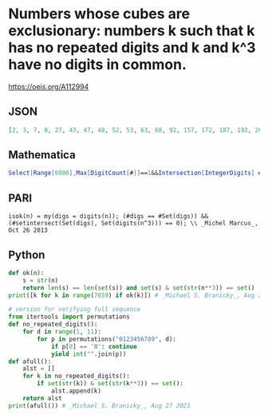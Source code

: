 # Numbers whose cubes are exclusionary: numbers k such that k has no repeated digits and k and k^3 have no digits in common\.
https://oeis.org/A112994
## JSON
```JSON
[2, 3, 7, 8, 27, 43, 47, 48, 52, 53, 63, 68, 92, 157, 172, 187, 192, 263, 378, 408, 423, 458, 468, 478, 487, 527, 587, 608, 648, 692, 823, 843, 918, 1457, 1587, 1592, 4657, 4732, 5692, 6058, 6378, 7658]
```
## Mathematica
```Mathematica
Select[Range[8000],Max[DigitCount[#]]==1&&Intersection[IntegerDigits[ #],IntegerDigits[#^3]]=={}&] (* _Harvey P. Dale_, Sep 06 2021 *)
```
## PARI
```PARI
isok(n) = my(digs = digits(n)); (#digs == #Set(digs)) && (#setintersect(Set(digs), Set(digits(n^3))) == 0); \\ _Michel Marcus_, Oct 26 2013
```
## Python
```Python
def ok(n):
    s = str(n)
    return len(s) == len(set(s)) and set(s) & set(str(n**3)) == set()
print([k for k in range(7659) if ok(k)]) # _Michael S. Branicky_, Aug 27 2021
```
```Python
# version for verifying full sequence
from itertools import permutations
def no_repeated_digits():
    for d in range(1, 11):
        for p in permutations("0123456789", d):
            if p[0] == '0': continue
            yield int("".join(p))
def afull():
    alst = []
    for k in no_repeated_digits():
        if set(str(k)) & set(str(k**3)) == set():
            alst.append(k)
    return alst
print(afull()) # _Michael S. Branicky_, Aug 27 2021
```
